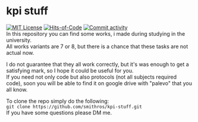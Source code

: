 # kpi stuff
[![MIT License](https://img.shields.io/pypi/l/aiogram.svg?style=flat-square)](https://opensource.org/licenses/MIT)
[![Hits-of-Code](https://hitsofcode.com/github/smithros/kpi-stuff)](https://hitsofcode.com/view/github/smithros/kpi-stuff)
[![Commit activity](https://img.shields.io/github/commit-activity/y/smithros/kpi-stuff.svg?style=flat-square)](https://github.com/smithros/kpi-stuff/graphs/commit-activity)
<br>
In this repository you can find some works, i made during studying in the university.<br>
All works variants are 7 or 8, but there is a chance that these tasks are not actual now.<br>

I do not guarantee that they all work correctly, but it's was enough to get a satisfying mark, so I hope it could be useful for you.<br>
If you need not only code but also protocols (not all subjects required code), soon you will be able to find it on google drive with "palevo" that you all know.

To clone the repo simply do the following:<br>
`git clone https://github.com/smithros/kpi-stuff.git`
<br>If you have some questions please DM me.
